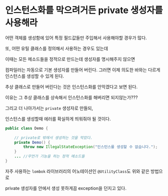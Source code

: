 # 인스턴스화를 막으려거든 private 생성자를 사용해라

어떤 객체를 생성함에 있어 특정 필드값들만 주입해서 사용해야할 경우가 많다.

또, 어떤 유틸 클래스를 정의해서 사용하는 경우도 있는데

이때는 모든 메소드들을 정적으로 만드는데 생성자를 명시해주지 않으면

컴파일러는 자동으로 기본 생성자를 만들어 버린다. 그러면 이제 의도한 바와는 다르게 인스턴스를 생성할 수 있게 된다.

추상 클래스로 만들어 버린다는 것은 인스턴스화를 안막겠다고 보면 된다.

이유는 그 추상 클래스를 상속해서 인스턴스화를 해버리면 되지않는가???

그리고 더 나아가서는 `private` 생성자로 만들되,

인스턴스를 생성할때 에러를 확실하게 띄워줘야 될 것이다.

```java
public class Demo {
    
    // private로 밖에서 생성하는 것을 막았다.
    private Demo() {
        throw new IllegalStateException("인스턴스를 생성할 수 없습니다.");
    }
    ... //무언가 기능을 하는 정적 메소드들 
}
```

자주 사용하는 `lombok` 라이브러리의 어노테이션인 `@UtilityClass`도 위와 같은 방법으로 

private 생성자를 안에서 생성 못하게끔 exception을 던지고 있다.
